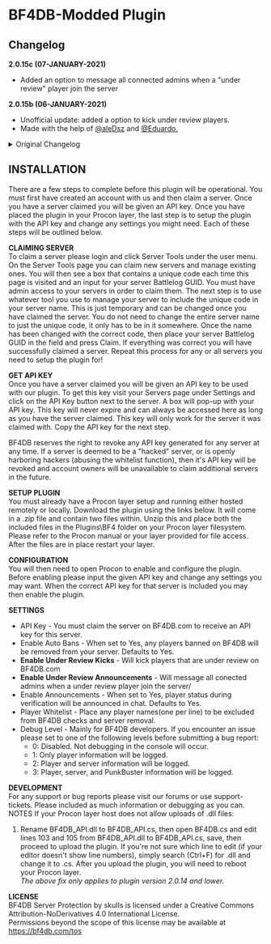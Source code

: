 # BF4DB-Modded Plugin

## Changelog

**2.0.15c (07-JANUARY-2021)**
  - Added an option to message all connected admins when a "under review" player join the server

**2.0.15b (06-JANUARY-2021)**
  - Unofficial update: added a option to kick under review players.
  - Made with the help of [@aleDsz](https://github.com/aleDsz) and [@Eduardo.](https://github.com/the-eduardo)
        
        
<details><summary> Original Changelog </summary>
<p>	
	2.0.16 (02-FEBRUARY-2023)
	- Added kick option for glitchers
	- Added kick option for hacked accounts

	2.0.15 (19-JULY-2020)
	- Update to kick method.
	
	
	2.0.14 (13-JUNE-2020)
	- Added VPN checking, credits to Russao.
	

	2.0.13 (27-DECEMBER-2019)
	- Fixed issue with running on ProCon version 1.5.3.1.
	

	2.0.12 (02-OCTOBER-2018)
	- Threading rewrite
	

	2.0.11 (17-SEPTEMBER-2018)
	- Small performance fix
	

	2.0.9 (18-OCTOBER-2017)
	- Changed wording
	

	2.0.8 (22-AUGUST-2017)
	- Fix for !check command
	

	2.0.7 (20-AUGUST-2017)
	- Fixed an issue with weapon reporting
	

	2.0.5 (19-AUGUST-2017)
	- Added options to enable clean and whitelisted player announcements
	

	2.0.4 (15-AUGUST-2017)
	- Added plugin versioning and improved load times around the board
	

	2.0.3 (27-JULY-2017)
	- ReMoVeD kIcKs On OfFiCiAl SeRvErS bEcAuSe DiCe/Ea
	

	2.0.2 (21-JULY-2017)
	- Fixed player kicks on official servers
	- Bug fixes
	

	2.0.1 (17-JULY-2017)
	- Optimized plugin performance
	- Added proper AdKats support
	- Reduced debug spam
	
	

	1.0.0 (25-MAY-2017)
	- initial version
</p>
</details>




## INSTALLATION <br>

There are a few steps to complete before this plugin will be operational. You must first have created an account with us and then claim a server. Once you have a server claimed you will be given an API key. Once you have placed the plugin in your Procon layer, the last step is to setup the plugin with the API key and change any settings you might need. Each of these steps will be outlined below.

**CLAIMING SERVER**<br>
To claim a server please login and click Server Tools under the user menu. On the Server Tools page you can claim new servers and manage existing ones. You will then see a box that contains a unique code each time this page is visited and an input for your server Battlelog GUID. You must have admin access to your servers in order to claim them. The next step is to use whatever tool you use to manage your server to include the unique code in your server name. This is just temporary and can be changed once you have claimed the server. You do not need to change the entire server name to just the unique code, it only has to be in it somewhere. Once the name has been changed with the correct code, then place your server Battlelog GUID in the field and press Claim. If everything was correct you will have successfully claimed a server. Repeat this process for any or all servers you need to setup the plugin for! 

**GET API KEY**<br>
Once you have a server claimed you will be given an API key to be used with our plugin. To get this key visit your Servers page under Settings and click on the API Key button next to the server. A box will pop-up with your API key. This key will never expire and can always be accessed here as long as you have the server claimed. This key will only work for the server it was claimed with. Copy the API key for the next step.

BF4DB reserves the right to revoke any API key generated for any server at any time. If a server is deemed to be a "hacked" server, or is openly harboring hackers (abusing the whitelist function), then it's API key will be revoked and account owners will be unavailable to claim additional servers in the future. 

**SETUP PLUGIN**<br>
You must already have a Procon layer setup and running either hosted remotely or locally. Download the plugin using the links below. It will come in a .zip file and contain two files within. Unzip this and place both the included files in the Plugins\BF4 folder on your Procon layer filesystem. Please refer to the Procon manual or your layer provided for file access. After the files are in place restart your layer. 

**CONFIGURATION**<br>
You will then need to open Procon to enable and configure the plugin. Before enabling please input the given API key and change any settings you may want. When the correct API key for that server is included you may then enable the plugin.

**SETTINGS**<br>
- API Key - You must claim the server on BF4DB.com to receive an API key for this server.
- Enable Auto Bans - When set to Yes, any players banned on BF4DB will be removed from your server. Defaults to Yes.
- **Enable Under Review Kicks** - Will kick players that are under review on BF4DB.com
- **Enable Under Review Announcements** - Will message all conected admins when a under review player join the server/
- Enable Announcements - When set to Yes, player status during verification will be announced in chat. Defaults to Yes.
- Player Whitelist - Place any player names(one per line) to be excluded from BF4DB checks and server removal.
- Debug Level - Mainly for BF4DB developers. If you encounter an issue please set to one of the following levels before submitting a bug report:<br>
	- 0: Disabled. Not debugging in the console will occur.<br>
	- 1: Only player information will be logged.<br>
	- 2: Player and server information will be logged.<br>
	- 3: Player, server, and PunkBuster information will be logged. <br>

**DEVELOPMENT**<br>
For any support or bug reports please visit our forums or use  support-tickets. Please included as much information or debugging as you can. 
NOTES
If your Procon layer host does not allow uploads of .dll files:

1) Rename BF4DB_API.dll to BF4DB_API.cs, then open BF4DB.cs and edit lines 103 and 105 from BF4DB_API.dll to BF4DB_API.cs, save, then proceed to upload the plugin. If you're not sure which line to edit (if your editor doesn't show line numbers), simply search (Ctrl+F) for .dll and change it to .cs. After you upload the plugin, you will need to reboot your Procon layer.<br>
_The above fix only applies to plugin version 2.0.14 and lower._ <br>

**LICENSE**<br>
BF4DB Server Protection by skuIIs is licensed under a Creative Commons Attribution-NoDerivatives 4.0 International License.<br>
Permissions beyond the scope of this license may be available at https://bf4db.com/tos<br>
